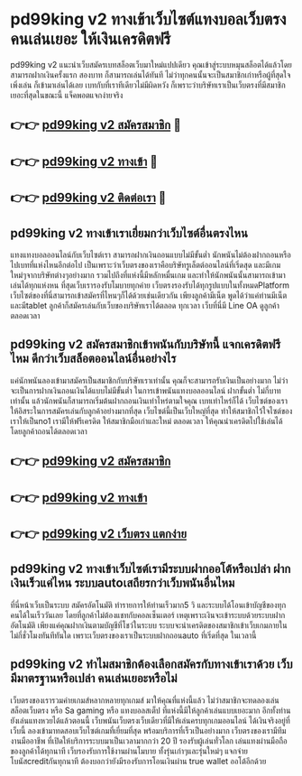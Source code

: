 # pd99king v2 ทางเข้าเว็บไซต์แทงบอลเว็บตรง คนเล่นเยอะ ให้เงินเครดิตฟรี

pd99king v2 แนะนำเว็บสมัครเบทสล็อตเว็บมาใหม่แปปเดียว คุณเข้าสู่ระบบหมุนสล็อตได้แล้วโดยสามารถฝากเงินครั้งแรก สองบาท ก็สามารถเล่นได้ทันที ไม่ว่าทุกคนนั้นจะเป็นสมาชิกเก่าหรือผู้ที่สุดใจเพิ่งเล่น ก็เข้ามาเล่นได้เลย เบทกับที่เราทีเดียวไม่มีผิดหวัง ก็เพราะว่าบริษัทเราเป็นเว็บตรงที่มีสมาชิกเยอะที่สุดในขณะนี้ แจ็คพอตแจกง่ายจริง

## 👉👉 [pd99king v2 สมัครสมาชิก](https://bit.ly/3Ckzg5n) 🎰
## 👉👉 [pd99king v2 ทางเข้า](https://bit.ly/3Ckzg5n) 🎰
## 👉👉 [pd99king v2 ติดต่อเรา](https://bit.ly/3Ckzg5n) 🎰

## pd99king v2 ทางเข้าเราเยี่ยมกว่าเว็บไซต์อื่นตรงไหน
แทงแทงบอลออนไลน์กับเว็บไซต์เรา สามารถฝากเงินถอนแบบไม่มีขั้นต่ำ นักพนันไม่ต้องฝากถอนหรือไปเบทที่แห่งไหนอีกต่อไป เป็นเพราะว่าเว็บตรงของเราคือบริษัทรูเล็ตต์ออนไลน์ที่เริ่ดสุด และมีเกมใหม่ๆจากบริษัทต่างๆอย่างมาก รวมไปถึงที่แห่งนี้มีหลักหมื่นเกม และทำให้นักพนันนั้นสามารถเข้ามาเล่นได้ทุกแห่งหน ที่สุดเว็บเรารองรับโมบายทุกค่าย เว็บตรงรองรับได้ทุกรูปแบบในทั้งหมดPlatform เว็บไซต์ของที่นี่สามารถเข้าสมัครที่ไหนๆก็ได้ด้วยเช่นเดียวกัน เพียงลูกค้ามีเน็ต พูดได้ว่าแค่ท่านมีเน็ตและมีtablet ลูกค้าก็สมัครเล่นกับเว็บของบริษัทเราได้ตลอด ทุกเวลา เว็บที่นี่มี Line OA ดูลูกค้า ตลอดเวลา

## pd99king v2 สมัครสมาชิกเข้าพนันกับบริษัทนี้ แจกเครดิตฟรีไหม ดีกว่าเว็บสล็อตออนไลน์อื่นอย่างไร
แค่นักพนันลองเข้ามาสมัครเป็นสมาชิกกับบริษัทเราเท่านั้น คุณก็จะสามารถรับเงินเป็นอย่างมาก ไม่ว่าจะเป็นการฝากเงินถอนเงินได้แบบไม่มีขั้นต่ำ ในการเข้าพนันแทงบอลออนไลน์ ฝากขั้นต่ำ ไม่กี่บาทเท่านั้น แล้วนักพนันก็สามารถเริ่มต้นฝากถอนเงินเท่าไหร่ตามใจคุณ เบทเท่าไหร่ก็ได้ เว็บไซต์ของเราให้อิสระในการสมัครเล่นกับลูกค้าอย่างมากที่สุด เว็บไซต์นี้เป็นเว็บใหญ่ที่สุด ทำให้สมาชิกไว้ใจไซต์ของเราให้เป็นno1 เรามีให้ฟรีเครดิต ให้สมาชิกมือเก่าและใหม่ ตลอดเวลา ให้คุณนำเครดิตไปใช้เล่นได้ โดยลูกค้าถอนได้ตลอดเวลา

## 👉👉 [pd99king v2 สมัครสมาชิก](https://bit.ly/3Ckzg5n)
## 👉👉 [pd99king v2 ทางเข้า](https://bit.ly/3Ckzg5n)
## 👉👉 [pd99king v2 เว็บตรง แตกง่าย](https://bit.ly/3Ckzg5n)

## pd99king v2 ทางเข้าเว็บไซต์เรามีระบบฝากออโต้หรือเปล่า ฝากเงินเร็วแค่ไหน ระบบautoเสถียรกว่าเว็บพนันอื่นไหม
ที่นี่หน้าเว็บเป็นระบบ สมัครอัตโนมัติ ทำรายการให้ท่านเร็วมาก5 วิ และระบบได้โอนเข้าบัญชีของทุกคนได้ในเร็ววันเลย โดยที่ลูกค้าไม่ต้องแชทกับคอลเซ็นเตอร์ เหตุเพราะเงินจะเข้าระบบด้วยระบบฝากอัตโนมัติ เพียงแค่คุณฝากเงินตามบัญชีที่โชว์ในระบบ ระบบจะนำเครดิตของสมาชิกเข้าเว็บเกมภายในไม่กี่ชั่วโมงทันทีทันใด เพราะเว็บตรงของเราเป็นระบบฝากถอนauto ที่เริ่ดที่สุด ในเวลานี้

## pd99king v2 ทำไมสมาชิกต้องเลือกสมัครกับทางเข้าเราด้วย เว็บมีมาตรฐานหรือเปล่า คนเล่นเยอะหรือไม่
เว็บตรงของเรารวมค่ายเกมส์หลากหลายทุกเกมส์ มาให้คุณที่แห่งนี้แล้ว ไม่ว่าสมาชิกจะทดลองเล่น สล็อตเว็บตรง หรือ Sa gaming หรือ แทงบอลสเต็ป ที่แห่งนี้มีให้ลูกค้าเล่นแบบเยอะมาก อีกทั้งท่านยังเล่นแทงหวยได้แล้วตอนนี้ เว็บพนันเว็บตรงเว็บเดียวที่มีให้เล่นครบทุกเกมออนไลน์ ได้เงินจริงอยู่ที่เว็บนี้ ลองเข้ามาทดสอบเว็บไซต์เกมที่เยี่ยมที่สุด พร้อมบริการที่เร็วเป็นอย่างมาก เว็บตรงของเรามีทีมงานมืออาชีพ ที่เปิดให้บริการระบบมาเป็นเวลามากกว่า 20 ปี รองรับผู้เล่นทั่วโลก เล่นแทงผ่านมือถือของลูกค้าได้ทุกนาที เว็บรองรับการใช้งานผ่านโมบาย ทั้งรุ่นเก่าๆและรุ่นใหม่ๆ แจกจ่ายโบนัสcreditกันทุกนาที ต้องบอกว่ายังมีรองรับการโอนเงินผ่าน true wallet ออโต้อีกด้วย
